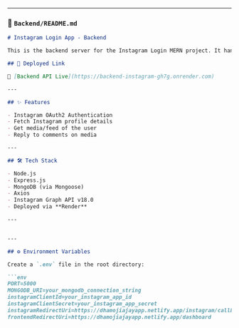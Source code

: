 
---

### 📁 `Backend/README.md`

```md
# Instagram Login App - Backend

This is the backend server for the Instagram Login MERN project. It handles authentication, access tokens, fetching user data and media from the Instagram Graph API, and posting replies to comments.

## 🚀 Deployed Link

🔗 [Backend API Live](https://backend-instagram-gh7g.onrender.com)

---

## ✨ Features

- Instagram OAuth2 Authentication
- Fetch Instagram profile details
- Get media/feed of the user
- Reply to comments on media

---

## 🛠️ Tech Stack

- Node.js
- Express.js
- MongoDB (via Mongoose)
- Axios
- Instagram Graph API v18.0
- Deployed via **Render**

---


---

## ⚙️ Environment Variables

Create a `.env` file in the root directory:

```env
PORT=5000
MONGODB_URI=your_mongodb_connection_string
instagramClientId=your_instagram_app_id
instagramClientSecret=your_instagram_app_secret
instagramRedirectUri=https://dhamojiajayapp.netlify.app/instagram/callback
frontendRedirectUri=https://dhamojiajayapp.netlify.app/dashboard


